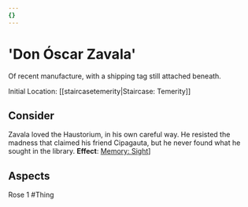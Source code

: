 ```yaml
---
{}
---
```

# 'Don Óscar Zavala'
Of recent manufacture, with a shipping tag still attached beneath.

Initial Location: [[staircasetemerity|Staircase: Temerity]]
## Consider
Zavala loved the Haustorium, in his own careful way. He resisted the madness that claimed his friend Cipagauta, but he never found what he sought in the library.
**Effect**: [Memory: Sight](https://uadaf.theevilroot.xyz/rowenarium/element/mem.sight)]
## Aspects
Rose 1
#Thing